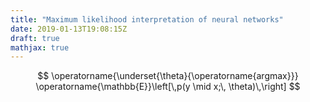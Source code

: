 ```yaml
---
title: "Maximum likelihood interpretation of neural networks"
date: 2019-01-13T19:08:15Z
draft: true
mathjax: true
---
```


$$ \operatorname{\underset{\theta}{\operatorname{argmax}}} \operatorname{\mathbb{E}}\left[\,p(y \mid x;\, \theta)\,\right] $$